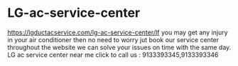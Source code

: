 # LG-ac-service-center
https://lgductacservice.com/lg-ac-service-center/If you may get any injury in your air conditioner then no need to worry jut book our service center throughout the website we can solve your issues on time with the same day. LG ac service center near me click to call us : 9133393345,9133393346 

